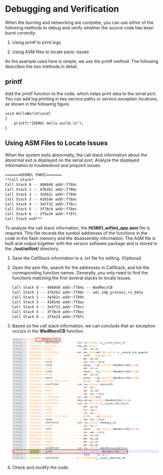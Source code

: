 # Debugging and Verification


When the burning and networking are complete, you can use either of the following methods to debug and verify whether the source code has been burnt correctly:


1. Using printf to print logs

2. Using ASM files to locate panic issues


As the example used here is simple, we use the printf method. The following describes the two methods in detail.


## printf

Add the printf function to the code, which helps print data to the serial port. You can add log printing in key service paths or service exception locations, as shown in the following figure.

  
```
void HelloWorld(void)
{
    printf("[DEMO] Hello world.\n");
}
```


## Using ASM Files to Locate Issues

  When the system exits abnormally, the call stack information about the abnormal exit is displayed on the serial port. Analyze the displayed information to troubleshoot and pinpoint issues.
  
```
=======KERNEL PANIC=======
**Call Stack*
Call Stack 0 -- 4860d8 addr:f784c
Call Stack 1 -- 47b2b2 addr:f788c
Call Stack 2 -- 3e562c addr:f789c
Call Stack 3 -- 4101de addr:f78ac
Call Stack 4 -- 3e5f32 addr:f78cc
Call Stack 5 -- 3f78c0 addr:f78ec
Call Stack 6 -- 3f5e24 addr:f78fc
Call Stack end***
```

To analyze the call stack information, the **Hi3861_wifiiot_app.asm** file is required. This file records the symbol addresses of the functions in the code in the flash memory and the disassembly information. The ASM file is built and output together with the version software package and is stored in the **./out/wifiiot/** directory.

1. Save the CallStack information to a .txt file for editing. (Optional)

2. Open the asm file, search for the addresses in CallStack, and list the corresponding function names. Generally, you only need to find the functions matching the first several stacks to locate issues.
     
   ```
   Call Stack 0 -- 4860d8 addr:f784c -- WadRecvCB
   Call Stack 1 -- 47b2b2 addr:f788c -- wal_sdp_process_rx_data
   Call Stack 2 -- 3e562c addr:f789c
   Call Stack 3 -- 4101de addr:f78ac
   Call Stack 4 -- 3e5f32 addr:f78cc
   Call Stack 5 -- 3f78c0 addr:f78ec
   Call Stack 6 -- 3f5e24 addr:f78fc
   ```

3. Based on the call stack information, we can conclude that an exception occurs in the **WadRecvCB** function.

   ![en-us_image_0000001226634668](figures/en-us_image_0000001226634668.png)

4. Check and modify the code.
